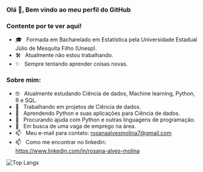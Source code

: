 ### Olá 👋, Bem vindo ao meu perfil do GitHub 


### Contente por te ver aqui!
- 🎓 &nbsp; Formada em Bacharelado em Estatística pela Universidade Estadual Júlio de Mesquita Filho (Unesp).
- 🛠 &nbsp;  Atualmente não estou trabalhando.
- ✨ &nbsp;  Sempre tentando aprender coisas novas.

### Sobre mim:
- 🤓 &nbsp; Atualmente estudando Ciência de dados, Machine learning, Python, R e SQL.
- 🔭 &nbsp;  Trabalhando em projetos de Ciência de dados.
- 🌱 &nbsp;  Aprendendo Python e suas aplicações para Ciência de dados.
- 🤔 &nbsp;  Procurando ajuda com Python e outras linguagens de programação.
- 🚀 &nbsp;  Em busca de uma vaga de emprego na área.
- 📫 &nbsp; Meu e-mail para contato: rosanaalvesmolina7@gmail.com
- 📫 &nbsp; Como me encontrar no linkedin: https://www.linkedin.com/in/rosana-alves-molina

![Top Langs](https://github-readme-stats.vercel.app/api/top-langs/?username=RosanaAlves&layout=demo&theme=dark)
